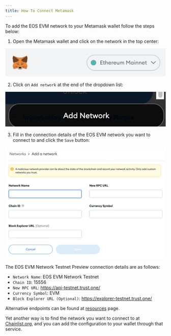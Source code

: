 ```yaml
---
title: How To Connect Metamask
---
```


To add the EOS EVM network to your Metamask wallet follow the steps below:

1. Open the Metamask wallet and click on the network in the top center:

![metamask top network button](./images/metamask_top_network_button.png)

2. Click on `Add network` at the end of the dropdown list:

![metamask top network button](./images/metamask_add_network_button.png)

3. Fill in the connection details of the EOS EVM network you want to connect to and click the `Save` button:

![metamask_add_network_form](./images/metamask_add_network_form.png)

The EOS EVM Network Testnet Preview connection details are as follows:

* `Network Name`: EOS EVM Network Testnet
* `Chain ID`: 15556
* `New RPC URL`: https://api-testnet.trust.one/
* `Currency Symbol`: EVM
* `Block Explorer URL (Optional)`: https://explorer-testnet.trust.one/

Alternative endpoints can be found at [resources](30_resources.md) page.

Yet another way is to find the network you want to connect to at [Chainlist.org](https://chainlist.org/), and you can add the configuration to your wallet through that service.
